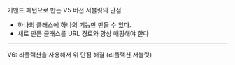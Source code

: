 커맨드 패턴으로 만든 V5 버전 서블릿의 단점
- 하나의 클래스에 하나의 기능만 만들 수 있다.
- 새로 만든 클래스를 URL 경로와 항상 매핑해야 한다


---


V6: 리플랙션을 사용해서 위 단점 해결 (리플랙션 서블릿)